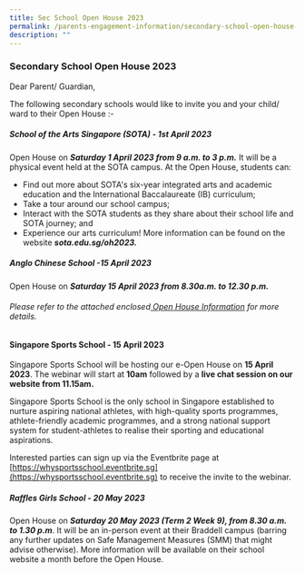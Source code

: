 ```yaml
---
title: Sec School Open House 2023
permalink: /parents-engagement-information/secondary-school-open-house-2023/
description: ""
---
```

### Secondary School Open House 2023

Dear Parent/ Guardian,

The following secondary schools would like to invite you and your child/ ward to their Open House :-

##### **School of the Arts Singapore (SOTA) - 1st April 2023**
Open House on ***Saturday 1 April 2023 from 9 a.m. to 3  p.m.***
It will be a physical event held at the SOTA campus. At the Open House, students can:
* Find out more about SOTA's six-year integrated arts and academic education and the International Baccalaureate (IB) curriculum;
* Take a tour around our school campus;
* Interact with the SOTA students as they share about their school life and SOTA journey; and
* Experience our arts curriculum!
More information can be found on the website ***sota.edu.sg/oh2023.***

##### **Anglo Chinese School -15 April 2023**
Open House on ***Saturday 15 April 2023 from  8.30a.m. to 12.30  p.m.***
 ###### Please refer to the attached enclosed[ Open House Information](/files/ACS(I)%202023%20Open%20House%20Invitation.pdf) for more details.
 
 #### **Singapore Sports School - 15 April 2023**
 
Singapore Sports School will be hosting our e-Open House on **15 April 2023**. The webinar will start at **10am** followed by a **live chat session on our website from 11.15am.**     

Singapore Sports School is the only school in Singapore established to nurture aspiring national athletes, with high-quality sports programmes, athlete-friendly academic programmes, and a strong national support system for student-athletes to realise their sporting and educational aspirations. 

Interested parties can sign up via the Eventbrite page at [https://whysportsschool.eventbrite.sg](https://whysportsschool.eventbrite.sg) to receive the invite to the webinar.

##### **Raffles Girls School - 20 May 2023** 
Open House on ***Saturday 20 May 2023 (Term 2 Week 9), from 8.30 a.m. to 1.30 p.m***. 
It will be an in-person event at their Braddell campus (barring any further updates on Safe Management Measures (SMM) that might advise otherwise). 
More information will be available on their school website a month before the Open House.